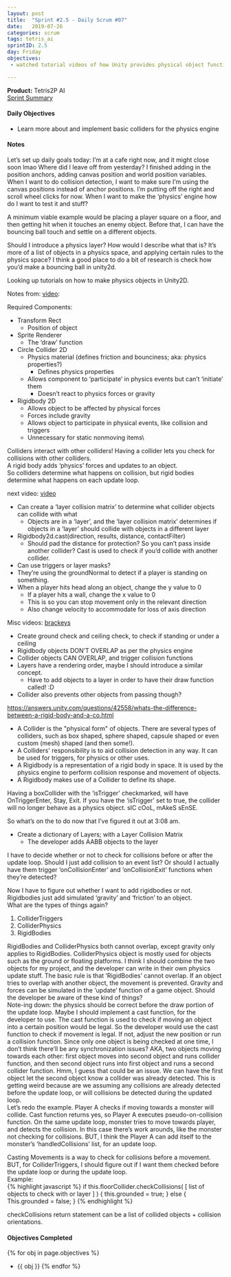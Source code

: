 ```yaml
---
layout: post
title:  "Sprint #2.5 - Daily Scrum #07"
date:   2019-07-26
categories: scrum
tags: tetris_ai
sprintID: 2.5
day: Friday
objectives:
 - watched tutorial videos of how Unity provides physical object functionality and colliders for reference

---
```



<b>Product:</b> Tetris2P AI  
[Sprint Summary](/blog/projects/tetris-ai-sprint-2-5)

#### Daily Objectives

* Learn more about and implement basic colliders for the physics engine

#### Notes

Let’s set up daily goals today:  I’m at a cafe right now, and it might close soon lmao
Where did I leave off from yesterday?  I finished adding in the position anchors, adding canvas position and world position variables.  When I want to do collision detection, I want to make sure I’m using the canvas positions instead of anchor positions.  I’m putting off the right and scroll wheel clicks for now.  When I want to make the ‘physics’ engine how do I want to test it and stuff?

A minimum viable example would be placing a player square on a floor, and then getting hit when it touches an enemy object.  Before that, I can have the bouncing ball touch and settle on a different objects.

Should I introduce a physics layer?  How would I describe what that is?  It’s more of a list of objects in a physics space, and applying certain rules to the physics space?  I think a good place to do a bit of research is check how you’d make a bouncing ball in unity2d.

Looking up tutorials on how to make physics objects in Unity2D.

Notes from: [video](https://youtu.be/23HEMKfMKKk):

Required Components:
* Transform Rect
	* Position of object
* Sprite Renderer
	* The ‘draw’ function
* Circle Collider 2D
	* Physics material (defines friction and bounciness; aka: physics properties?)
		* Defines physics properties
	* Allows component to ‘participate’ in physics events but can’t ‘initiate’ them
		* Doesn’t react to physics forces or gravity
* Rigidbody 2D
	* Allows object to be affected by physical forces
	* Forces include gravity
	* Allows object to participate in physical events, like collision and triggers
	* Unnecessary for static nonmoving items\

Colliders interact with other colliders!  Having a collider lets you check for collisions with other colliders.  
A rigid body adds ‘physics’ forces and updates to an object.  
So colliders determine what happens on collision, but rigid bodies determine what happens on each update loop.

next video: [video](https://youtu.be/nyVfYhaomVQ)

* Can create a ‘layer collision matrix’ to determine what collider objects can collide with what
	* Objects are in a ‘layer’, and the ‘layer collision matrix’ determines if objects in a ‘layer’ should collide with objects in a different layer
* Rigidbody2d.cast(direction, results, distance, contactFilter)
	* Should pad the distance for protection? So you can’t pass inside another collider?  Cast is used to check if you’d collide with another collider.
* Can use triggers or layer masks?
* They’re using the groundNormal to detect if a player is standing on something.
* When a player hits head along an object, change the y value to 0
	* If a player hits a wall, change the x value to 0
	* This is so you can stop movement only in the relevant direction
	* Also change velocity to accommodate for loss of axis direction

Misc videos: [brackeys](https://youtu.be/UbPiCgCkHTE)
* Create ground check and ceiling check, to check if standing or under a ceiling
* Rigidbody objects DON’T OVERLAP as per the physics engine
* Collider objects CAN OVERLAP, and trigger collision functions
* Layers have a rendering order, maybe I should introduce a similar concept.
	* Have to add objects to a layer in order to have their draw function called! :D
* Collider also prevents other objects from passing though?  

[https://answers.unity.com/questions/42558/whats-the-difference-between-a-rigid-body-and-a-co.html
](https://answers.unity.com/questions/42558/whats-the-difference-between-a-rigid-body-and-a-co.html)

* A Collider is the "physical form" of objects. There are several types of colliders, such as box shaped, sphere shaped, capsule shaped or even custom (mesh) shaped (and then some!).
* A Colliders' responsibility is to aid collision detection in any way. It can be used for triggers, for physics or other uses.
* A Rigidbody is a representation of a rigid body in space. It is used by the physics engine to perform collision response and movement of objects.
* A Rigidbody makes use of a Collider to define its shape.

Having a boxCollider with the ‘isTrigger’ checkmarked, will have OnTriggerEnter, Stay, Exit.  If you have the ‘isTrigger’ set to true, the collider will no longer behave as a physics object.  sIC cOoL, mAkeS sEnSE.

So what’s on the to do now that I’ve figured it out at 3:08 am.
* Create a dictionary of Layers; with a Layer Collision Matrix
	* The developer adds AABB objects to the layer

I have to decide whether or not to check for collisions before or after the update loop.  Should I just add collision to an event list?  Or should I actually have them trigger ‘onCollisionEnter’ and ‘onCollisionExit’ functions when they’re detected?

Now I have to figure out whether I want to add rigidbodies or not.  Rigidbodies just add simulated ‘gravity’ and ‘friction’ to an object.  
What are the types of things again?

1. ColliderTriggers
2. ColliderPhysics
3. RigidBodies

RigidBodies and ColliderPhysics both cannot overlap, except gravity only applies to RigidBodies.  ColliderPhysics object is mostly used for objects such as the ground or floating platforms.  I think I should combine the two objects for my project, and the developer can write in their own physics update stuff.  The basic rule is that ‘RigidBodies’ cannot overlap.  If an object tries to overlap with another object, the movement is prevented.  Gravity and forces can be simulated in the ‘update’ function of a game object.  Should the developer be aware of these kind of things?  
Note-ing down: the physics should be correct before the draw portion of the update loop.  Maybe I should implement a cast function, for the developer to use.  The cast function is used to check if moving an object into a certain position would be legal.  So the developer would use the cast function to check if movement is legal.  If not, adjust the new position or run a collision function.  Since only one object is being checked at one time, I don’t think there’ll be any synchronization issues?   AKA, two objects moving towards each other: first object moves into second object and runs collider function, and then second object runs into first object and runs a second collider function.  Hmm, I guess that could be an issue.  We can have the first object let the second object know a collider was already detected.  This is getting weird because are we assuming any collisions are already detected before the update loop, or will collisions be detected during the updated loop.  
Let’s redo the example.  Player A checks if moving towards a monster will collide.  Cast function returns yes, so Player A executes pseudo-on-collision function.  On the same update loop, monster tries to move towards player, and detects the collision.  In this case there’s work arounds, like the monster not checking for collisions.  BUT, I think the Player A can add itself to the monster’s ‘handledCollisions’ list, for an update loop.

Casting Movements is a way to check for collisions before a movement.
BUT, for ColliderTriggers, I should figure out if I want them checked before the update loop or during the update loop.  
Example:  
{% highlight javascript %}
if this.floorCollider.checkCollisions( [ list of objects to check with or layer ] ) {
	this.grounded = true;
} else {
	This.grounded = false;
}
{% endhighlight %}

checkCollisions return statement can be a list of collided objects + collision orientations.


#### Objectives Completed

{% for obj in page.objectives %}
* {{ obj }}
{% endfor %}